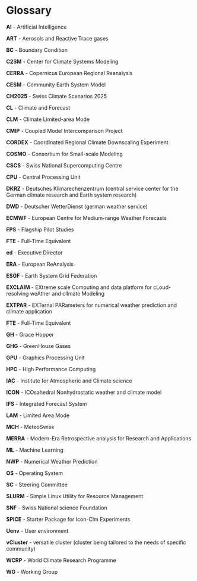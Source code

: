 # Glossary

**AI** - Artificial Intelligence

**ART** - Aerosols and Reactive Trace gases

**BC** - Boundary Condition

**C2SM** - Center for Climate Systems Modeling

**CERRA** - Copernicus European Regional Reanalysis

**CESM** - Community Earth System Model

**CH2025** - Swiss Climate Scenarios 2025

**CL** - Climate and Forecast

**CLM** - Climate Limited-area Mode

**CMIP** - Coupled Model Intercomparison Project

**CORDEX** - Coordinated Regional Climate Downscaling Experiment

**COSMO** - Consortium for Small-scale Modeling

**CSCS** - Swiss National Supercomputing Centre

**CPU** - Central Processing Unit

**DKRZ** - Deutsches Klimarechenzentrum (central service center for the German climate research and Earth system research)

**DWD** - Deutscher WetterDienst (german weather service)

**ECMWF** - European Centre for Medium-range Weather Forecasts

**FPS** - Flagship Pilot Studies

**FTE** - Full-Time Equivalent

**ed** - Executive Director

**ERA** - European ReAnalysis

**ESGF** - Earth System Grid Federation

**EXCLAIM** - EXtreme scale Computing and data platform for cLoud-resolving weAther and clImate Modeling

**EXTPAR** - EXTernal PARameters for numerical weather prediction and climate application

**FTE** - Full-Time Equivalent

**GH** - Grace Hopper

**GHG** - GreenHouse Gases

**GPU** - Graphics Processing Unit

**HPC** - High Performance Computing

**IAC** - Institute for Atmospheric and Climate science

**ICON** - ICOsahedral Nonhydrostatic weather and climate model

**IFS** - Integrated Forecast System

**LAM** - Limited Area Mode

**MCH** - MeteoSwiss

**MERRA** - Modern-Era Retrospective analysis for Research and Applications

**ML** - Machine Learning

**NWP** - Numerical Weather Prediction

**OS** - Operating System

**SC** - Steering Committee

**SLURM** - Simple Linux Utility for Resource Management

**SNF** - Swiss National science Foundation

**SPICE** - Starter Package for Icon-Clm Experiments

**Uenv** - User environment

**vCluster** - versatile cluster (cluster being tailored to the needs of specific community)

**WCRP** - World Climate Research Programme

**WG** - Working Group